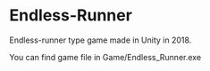 # Endless-Runner

Endless-runner type game made in Unity in 2018.

You can find game file in Game/Endless_Runner.exe
